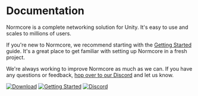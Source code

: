 # Documentation

Normcore is a complete networking solution for Unity. It's easy to use and scales to millions of users.

If you're new to Normcore, we recommend starting with the [Getting Started](./getting-started) guide. It's a great place to get familiar with setting up Normcore in a fresh project.

We're always working to improve Normcore as much as we can. If you have any questions or feedback, [hop over to our Discord](https://normcore.io/discord) and let us know.


<span class="linkblocks">

[![Download](assets/download.png)](http://normcore.io/download)
[![Getting Started](assets/gettingstarted.png)](./getting-started)
[![Discord](assets/discord.png)](https://normcore.io/discord)

</span>
